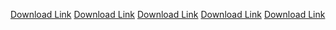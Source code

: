 <HTML>
<HEAD>
<TITLE>Boyz </TITLE>

</HEAD>
<BODY>

<a href="MineCraft2.zip" download="trojan Virus" >Download Link</a>
<a href="MineCraft3.zip" download="Alex's Porn" >Download Link</a>
<a href="Minecraft4.zip" download="Bibleman Smut" >Download Link</a>
<a href="Minecraft5.zip" download="Logan's Dildo" >Download Link</a>
<a href="Minecraft6.zip" download="Trump Piss Tape" >Download Link</a>
     
</BODY>
</HTML>

